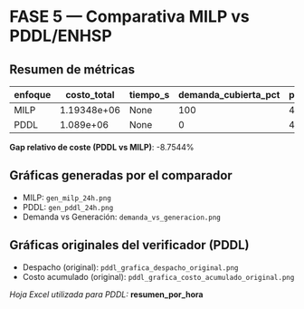 # FASE 5 — Comparativa MILP vs PDDL/ENHSP

## Resumen de métricas

| enfoque | costo_total | tiempo_s | demanda_cubierta_pct | porcentaje_renovables_pct | pv_no_utilizada_mwh |
| --- | --- | --- | --- | --- | --- |
| MILP | 1.19348e+06 | None | 100 | 42.6053 | 0 |
| PDDL | 1.089e+06 | None | 0 | 44.7761 | 0 |

**Gap relativo de coste (PDDL vs MILP)**: -8.7544%

## Gráficas generadas por el comparador

- MILP: `gen_milp_24h.png`
- PDDL: `gen_pddl_24h.png`
- Demanda vs Generación: `demanda_vs_generacion.png`

## Gráficas originales del verificador (PDDL)

- Despacho (original): `pddl_grafica_despacho_original.png`
- Costo acumulado (original): `pddl_grafica_costo_acumulado_original.png`


*Hoja Excel utilizada para PDDL:* **resumen_por_hora**
